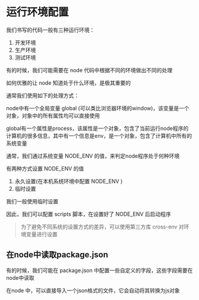 # 运行环境配置

我们书写的代码一般有三种运行环境：

1. 开发环境
2. 生产环境
3. 测试环境

有的时候，我们可能需要在 node 代码中根据不同的环境做出不同的处理

如何优雅的让 node 知道处于什么环境，是极其重要的

通常我们使用如下的处理方式：

node中有一个全局变量 global (可以类比浏览器环境的window)，该变量是一个对象，对象中的所有属性均可以直接使用

global有一个属性是process，该属性是一个对象，包含了当前运行node程序的计算机的很多信息，其中有一个信息是env，是一个对象，包含了计算机中所有的系统变量

通常，我们通过系统变量 NODE_ENV 的值，来判定node程序处于何种环境

有两种方式设置 NODE_ENV 的值

1. 永久设置(在本机系统环境中配置 NODE_ENV )
2. 临时设置

我们一般使用临时设置

因此，我们可以配置 scripts 脚本，在设置好了 NODE_ENV 后启动程序

> 为了避免不同系统的设置方式的差异，可以使用第三方库 cross-env 对环境变量进行设置

## 在node中读取package.json

有的时候，我们可能在 package.json 中配置一些自定义的字段，这些字段需要在node中读取

在node 中，可以直接导入一个json格式的文件，它会自动将其转换为js对象